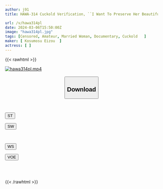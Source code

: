 ```yaml
---
author: j91
title: HAWA-314 Cuckold Verification, ``I Want To Preserve Her Beautiful Naked Body.'' Will The Wife Who Dribbles Her Love Juices After Seeing The Dick Of A Model Younger Than Her Husband Who Co-starred With Her Husband In A Memorial Nude Shoot End Up Having Sex? VOL.16

url: /v/hawa314pl
date: 2024-03-06T15:50:00Z
image: "hawa314pl.jpg"
tags: [Censored, Amateur, Married Woman, Documentary, Cuckold	]
maker: [ Kosumosu Eizou  ]
actress: [ ]
---
```



{{< rawhtml >}}

<div class="video" data-videoid="1qvaPozJgpFek7a">
    <a href="javascript:;">
        <img src="/v/hawa314pl/hawa314pl.jpg" width="WIDTH" height="HEIGHT" alt="hawa314pl.mp4" loading="lazy">
    </a>
</div>

<script type="text/javascript" src="https://j91.asia/asset/on-demand-st.js"></script>

<br>
  <link rel="stylesheet" href="https://j91.asia/asset/bs5.css">
  
  <center>
  <button class="btn btn-primary" type="button" data-bs-toggle="collapse" data-bs-target=".multi-collapse" aria-expanded="false" aria-controls="multiCollapseExample1 multiCollapseExample2"><h2>Download</h2></button></center>
</p>
<div class="row">
  <div class="col">
    <div class="collapse multi-collapse" id="multiCollapseExample1">
      <div class="card card-body">
	      	      <br>
<div class="buttons">  
<p><a href="https://streamtape.to/v/1qvaPozJgpFek7a" target="_blank"><button class="btn-hover color-3"><i class="fa fa-download"></i> ST</button></a></p>
<p><a href="https://cdnwish.com/newx7cab4g8u" target="_blank"><button class="btn-hover color-2"><i class="fa fa-download"></i> SW</button></a></p></div>
    </div>
  </div>
</div>
  <div class="col">
    <div class="collapse multi-collapse" id="multiCollapseExample2">
      <div class="card card-body">
	      <br>
<div class="buttons">
<p><a href="https://wolfstream.tv/6obcwwol192x"><button class="btn-hover color-9"><i class="fa fa-download"></i> WS</button></a></p>
<p><a href="https://voe.sx/w6hggstn7g2p"><button class="btn-hover color-8"><i class="fa fa-download"></i> VOE</button></a></p></div>
<br><br>
      </div>
    </div>
  </div>
</div>

{{< /rawhtml >}}